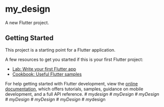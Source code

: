 # my_design

A new Flutter project.

## Getting Started

This project is a starting point for a Flutter application.

A few resources to get you started if this is your first Flutter project:

- [Lab: Write your first Flutter app](https://docs.flutter.dev/get-started/codelab)
- [Cookbook: Useful Flutter samples](https://docs.flutter.dev/cookbook)

For help getting started with Flutter development, view the
[online documentation](https://docs.flutter.dev/), which offers tutorials,
samples, guidance on mobile development, and a full API reference.
#   m y _ d e s i g n  
 #   m y D e s i g n  
 #   m y D e s i g n  
 #   m y D e s i g n  
 #   m y D e s i g n  
 #   m y D e s i g n  
 #   m y _ d e s i g n  
 